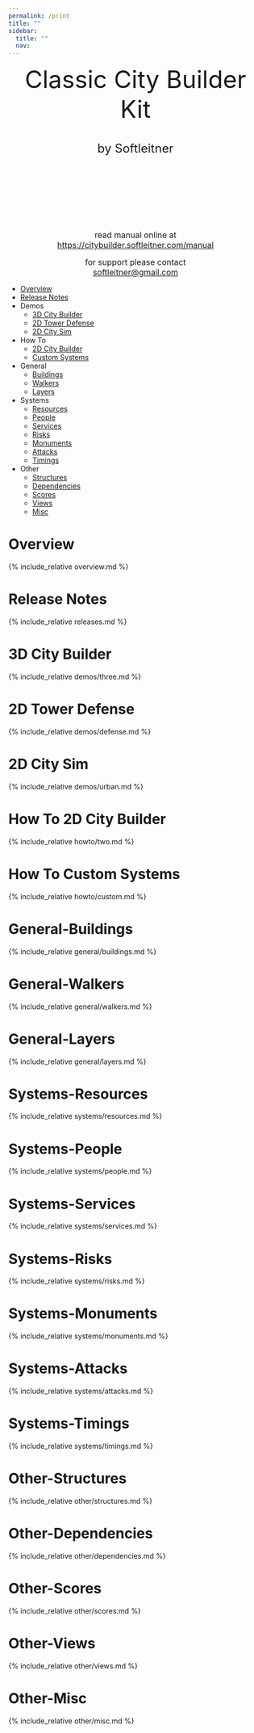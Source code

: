 ```yaml
---
permalink: /print
title: ""
sidebar:
  title: ""
  nav: 
---
```


<center>
  
 <font size="10">Classic City Builder Kit</font>  
<br>  
 <font size="5">by Softleitner</font>  
  
<br><br><br>  
<br><br><br>  
  
<font size="3">read manual online at</font>  <br>
<font size="3">https://citybuilder.softleitner.com/manual</font>  <br>
  
<font size="3">for support please contact</font>  <br>
<font size="3">softleitner@gmail.com</font>  <br>
  
</center>

<div style="page-break-after: always;"></div>  


- [Overview](#overview)  
- [Release Notes](#release-notes)  
- Demos
  - [3D City Builder](#3d-city-builder)
  - [2D Tower Defense](#2d-tower-defense)
  - [2D City Sim](#2d-city-sim)
- How To
  - [2D City Builder](#how-to-2d-city-builder)
  - [Custom Systems](#how-to-custom-systems)
- General
  - [Buildings](#general-buildings)
  - [Walkers](#general-walkers)
  - [Layers](#general-layers)
- Systems
  - [Resources](#systems-resources)
  - [People](#systems-people)
  - [Services](#systems-services)
  - [Risks](#systems-risks)
  - [Monuments](#systems-monuments)
  - [Attacks](#systems-attacks)
  - [Timings](#systems-timings)
- Other
  - [Structures](#other-structures)
  - [Dependencies](#other-dependencies)
  - [Scores](#other-scores)
  - [Views](#other-views)
  - [Misc](#other-misc)

<div style="page-break-after: always;"></div>

# Overview  
{% include_relative overview.md %}  

<div style="page-break-after: always;"></div>  

# Release Notes  
{% include_relative releases.md %}  

<div style="page-break-after: always;"></div>  


# 3D City Builder  
{% include_relative demos/three.md %}  

# 2D Tower Defense  
{% include_relative demos/defense.md %}  

# 2D City Sim  
{% include_relative demos/urban.md %}  

<div style="page-break-after: always;"></div>  


# How To 2D City Builder  
{% include_relative howto/two.md %}  

<div style="page-break-after: always;"></div>  

# How To Custom Systems  
{% include_relative howto/custom.md %}  

<div style="page-break-after: always;"></div>  


# General-Buildings  
{% include_relative general/buildings.md %}  

# General-Walkers  
{% include_relative general/walkers.md %}  

# General-Layers  
{% include_relative general/layers.md %}  

<div style="page-break-after: always;"></div>  


# Systems-Resources  
{% include_relative systems/resources.md %}  

# Systems-People  
{% include_relative systems/people.md %}  

# Systems-Services  
{% include_relative systems/services.md %}  

# Systems-Risks  
{% include_relative systems/risks.md %}  

# Systems-Monuments  
{% include_relative systems/monuments.md %}  

# Systems-Attacks  
{% include_relative systems/attacks.md %}  

# Systems-Timings  
{% include_relative systems/timings.md %}  

<div style="page-break-after: always;"></div>  


# Other-Structures  
{% include_relative other/structures.md %}  

# Other-Dependencies  
{% include_relative other/dependencies.md %}  

# Other-Scores  
{% include_relative other/scores.md %}  

# Other-Views  
{% include_relative other/views.md %}  

# Other-Misc  
{% include_relative other/misc.md %}